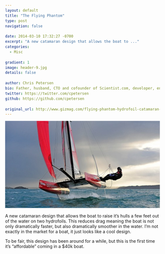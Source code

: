 ```yaml
---
layout: default
title: "The Flying Phantom"
type: post
navigation: false

date: 2014-03-10 17:32:27 -0700
excerpt: "A new catamaran design that allows the boat to ..."
categories:
  - Misc

gradient: 1
image: header-9.jpg
details: false

author: Chris Petersen
bio: Father, husband, CTO and cofounder of Scientist.com, developer, entrepreneur and technologist.
twitter: https://twitter.com/cpetersen
github: https://github.com/cpetersen

original_url: http://www.gizmag.com/flying-phantom-hydrofoil-catamaran-sailing/31143/
---
```



  ![pictures.jpg](/assets/import/8bc6eb852b79916eb79889ae462a0dd5.jpg)  

 A new catamaran design that allows the boat to raise it’s hulls a few feet out of the water on two hydrofoils. This reduces drag meaning the boat is not only dramatically faster, but also dramatically smoother in the water. I’m not exactly in the market for a boat, it just looks like a cool design.

 To be fair, this design has been around for a while, but this is the first time it’s “affordable” coming in a $40k boat.
